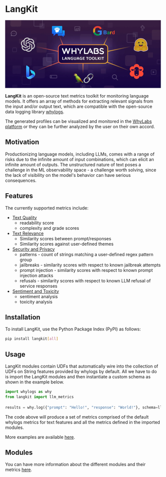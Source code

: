 # LangKit

![LangKit graphic](static/img/LangKit_graphic.png)

**LangKit** is an open-source text metrics toolkit for monitoring language models. It offers an array of methods for extracting relevant signals from the input and/or output text, which are compatible with the open-source data logging library [whylogs](https://whylogs.readthedocs.io/en/latest).

The generated profiles can be visualized and monitored in the [WhyLabs platform](https://whylabs.ai/safeguard-large-language-models?utm_source=github&utm_medium=referral&utm_campaign=langkit) or they can be further analyzed by the user on their own accord.

## Motivation

Productionizing language models, including LLMs, comes with a range of risks due to the infinite amount of input combinations, which can elicit an infinite amount of outputs. The unstructured nature of text poses a challenge in the ML observability space - a challenge worth solving, since the lack of visibility on the model's behavior can have serious consequences.

## Features

The currently supported metrics include:

- [Text Quality](langkit/docs/features/quality.md)
  - readability score
  - complexity and grade scores
- [Text Relevance](langkit/docs/features/relevance.md)
  - Similarity scores between prompt/responses
  - Similarity scores against user-defined themes
- [Security and Privacy](langkit/docs/features/security.md)
  - patterns - count of strings matching a user-defined regex pattern group
  - jailbreaks - similarity scores with respect to known jailbreak attempts
  - prompt injection - similarity scores with respect to known prompt injection attacks
  - refusals - similarity scores with respect to known LLM refusal of service responses
- [Sentiment and Toxicity](langkit/docs/features/sentiment.md)
  - sentiment analysis
  - toxicity analysis

## Installation

To install LangKit, use the Python Package Index (PyPI) as follows:

```bash
pip install langkit[all]
```

## Usage

LangKit modules contain UDFs that automatically wire into the collection of UDFs on String features provided by whylogs by default. All we have to do is import the LangKit modules and then instantiate a custom schema as shown in the example below.

```python
import whylogs as why
from langkit import llm_metrics

results = why.log({"prompt": "Hello!", "response": "World!"}, schema=llm_metrics.init())
```

The code above will produce a set of metrics comprised of the default whylogs metrics for text features and all the metrics defined in the imported modules.

More examples are available [here](https://github.com/whylabs/LanguageToolkit/tree/main/langkit/examples).

## Modules

You can have more information about the different modules and their metrics [here](langkit/docs/modules.md).
